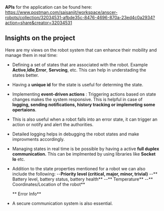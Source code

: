 **APIs** for the application can be found here: https://www.postman.com/saisanjit/workspace/anscer-robots/collection/32034531-afbde35c-8476-4696-870a-23ed4c0a2934?action=share&creator=32034531


## Insights on the project

Here are my views on the robot system that can enhance their mobility and manage them in real time:

 - Defining a set of states that are associated with the robot. Example
   **Active**,**Idle**,**Error**, **Servcing**, etc. This can help in understading the states better.
 - Having a **unique id** for the state is useful for determing the state.
 - Implementing **event-driven actions** :   Triggering actions based on state changes makes the system responsive. This is helpful in case of **logging, sending notifications, history tracking or implemeting some opertaions**.
 - This is also useful when a robot falls into an error state, it can trigger an action or notify and alert the authorities.  
 - Detailed logging helps in debugging the robot states and make improvments accordingly.
 - Managing states in real time is be possible by having a active **full duplex communication.** This can be implmented by using libraries like **Socket Io** etc.
 - Addition to the state properties mentioned for a robot we can also include the following:
		 --**Priority level (critical, major, minor, trivial)**
		 --** Battery level, battery status, battery health**
     --** Temperature**
     --** Coordinates/Location of the robot**

	 ** Error Info** 
 - A secure communication system is also essential.
   
